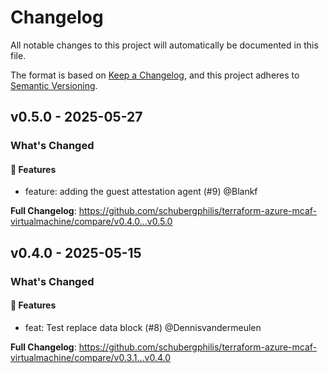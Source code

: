 # Changelog

All notable changes to this project will automatically be documented in this file.

The format is based on [Keep a Changelog](https://keepachangelog.com/en/1.0.0/), and this project adheres to [Semantic Versioning](https://semver.org/spec/v2.0.0.html).

## v0.5.0 - 2025-05-27

### What's Changed

#### 🚀 Features

* feature: adding the guest attestation agent (#9) @Blankf

**Full Changelog**: https://github.com/schubergphilis/terraform-azure-mcaf-virtualmachine/compare/v0.4.0...v0.5.0

## v0.4.0 - 2025-05-15

### What's Changed

#### 🚀 Features

* feat: Test replace data block (#8) @Dennisvandermeulen

**Full Changelog**: https://github.com/schubergphilis/terraform-azure-mcaf-virtualmachine/compare/v0.3.1...v0.4.0

